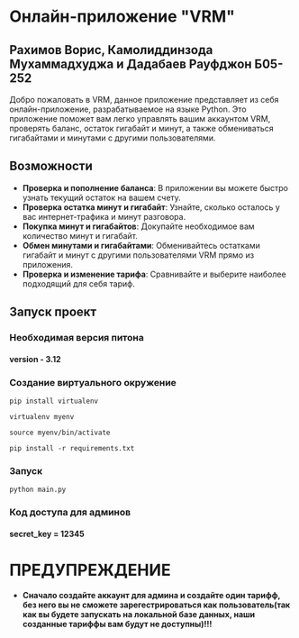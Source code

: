 # Онлайн-приложение "VRM"
## Рахимов Ворис, Камолиддинзода Мухаммадхуджа и Дадабаев Рауфджон Б05-252
Добро пожаловать в VRM, данное приложение представляет из себя онлайн-приложение, разрабатываемое на языке Python.
Это приложение поможет вам легко управлять вашим аккаунтом VRM, проверять баланс, остаток гигабайт и минут, а также обмениваться гигабайтами и минутами с другими пользователями.
## Возможности
- **Проверка и пополнение баланса**: В приложении вы можете быстро узнать текущий остаток на вашем счету.
- **Проверка остатка минут и гигабайт**: Узнайте, сколько осталось у вас интернет-трафика и минут разговора.
- **Покупка минут и гигабайтов**: Докупайте необходимое вам количество минут и гигабайт.
- **Обмен минутами и гигабайтами**: Обменивайтесь остатками гигабайт и минут с другими пользователями VRM прямо из приложения.
- **Проверка и изменение тарифа**: Сравнивайте и выберите наиболее подходящий для себя тариф.
## Запуск проект
### Необходимая версия питона 
#### version - 3.12
### Создание виртуального окружение
    pip install virtualenv
    
    virtualenv myenv
    
    source myenv/bin/activate
     
    pip install -r requirements.txt

### Запуск
    python main.py

### Код доступа для админов
#### secret_key = 12345

# ПРЕДУПРЕЖДЕНИЕ
- **Сначало создайте аккаунт для админа и создайте один тарифф, без него вы не сможете зарегестрироваться как пользователь(так как вы будете запускать на локальной базе данных, наши созданные тариффы вам будут не доступны)!!!**